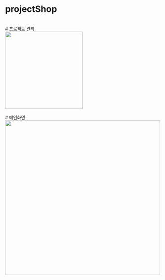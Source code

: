 # projectShop
</br>
# 프로젝트 관리
<div>
<img width="250" src="https://user-images.githubusercontent.com/61183586/84055580-fde2d280-a9ef-11ea-94d7-32e94e18d57b.jpg">
</div>
</br>
# 메인화면
</br>
<div>
<img width="500" src="https://user-images.githubusercontent.com/61183586/84055960-85c8dc80-a9f0-11ea-99b5-21be8ac8c0fd.jpg">
</div>

